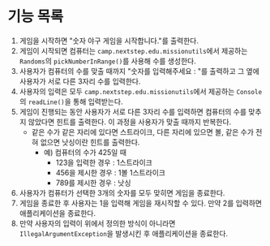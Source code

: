 # 기능 목록

1. 게임을 시작하면 "숫자 야구 게임을 시작합니다."를 출력한다.
2. 게임이 시작되면 컴퓨터는 ```camp.nextstep.edu.missionutils```에서 제공하는 ```Randoms```의 ```pickNumberInRange()```를 사용해 수를 생성한다.
3. 사용자가 컴퓨터의 수를 맞출 때까지 "숫자를 입력해주세요 : "를 출력하고 그 옆에 사용자가 서로 다른 3자리 수를 입력한다.
4. 사용자의 입력은 모두 ```camp.nextstep.edu.missionutils```에서 제공하는 ```Console```의 ```readLine()```을 통해 입력받는다.
5. 게임이 진행되는 동안 사용자가 서로 다른 3자리 수를 입력하면 컴퓨터의 수를 맞추지 않았다면 힌트를 출력한다. 이 과정을 사용자가 맞출 때까지 반복한다.
    * 같은 수가 같은 자리에 있다면 스트라이크, 다른 자리에 있으면 볼, 같은 수가 전혀 없으면 낫싱이란 힌트를 출력한다.
        * 예) 컴퓨터의 수가 425일 때
            * 123을 입력한 경우 : 1스트라이크
            * 456을 제시한 경우 : 1볼 1스트라이크
            * 789를 제시한 경우 : 낫싱
6. 사용자가 컴퓨터가 선택한 3개의 숫자를 모두 맞히면 게임을 종료한다.
7. 게임을 종료한 후 사용자는 1을 입력해 게임을 재시작할 수 있다. 만약 2를 입력하면 애플리케이션을 종료한다.
8. 만약 사용자의 입력이 위에서 정의한 방식이 아니라면 ```IllegalArgumentException```을 발생시킨 후 애플리케이션을 종료한다.

